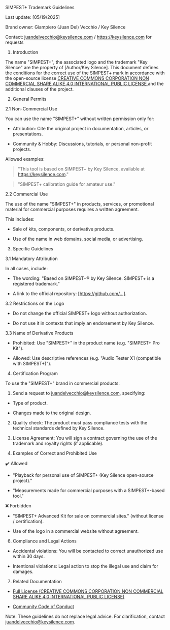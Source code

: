 SIMPEST+ Trademark Guidelines

Last update: [05/19/2025]

Brand owner: Giampiero (Juan Del) Vecchio / Key Silence

Contact: juandelvecchio@keysilence.com / https://keysilence.com for requests

1. Introduction

The name "SIMPEST+", the associated logo and the trademark "Key Silence" are the property of [Author/Key Silence]. This document defines the conditions for the correct use of the SIMPEST+ mark in accordance with the open-source license [CREATIVE COMMONS CORPORATION NON COMMERCIAL SHARE ALIKE 4.0 INTERNATIONAL
PUBLIC LICENSE
](LICENSE.md) and the additional clauses of the project.

2. General Permits

2.1 Non-Commercial Use

You can use the name "SIMPEST+" without written permission only for:

- Attribution: Cite the original project in documentation, articles, or presentations.

- Community & Hobby: Discussions, tutorials, or personal non-profit projects.

Allowed examples:

> "This tool is based on SIMPEST+ by Key Silence, available at https://keysilence.com."

> "SIMPEST+ calibration guide for amateur use."

2.2 Commercial Use

The use of the name "SIMPEST+" in products, services, or promotional material for commercial purposes requires a written agreement.

This includes:

- Sale of kits, components, or derivative products.

- Use of the name in web domains, social media, or advertising.

3. Specific Guidelines

3.1 Mandatory Attribution

In all cases, include:

- The wording: "Based on SIMPEST+® by Key Silence. SIMPEST+ is a registered trademark."

- A link to the official repository: [https://github.com/...].

3.2 Restrictions on the Logo

- Do not change the official SIMPEST+ logo without authorization.

- Do not use it in contexts that imply an endorsement by Key Silence.

3.3 Name of Derivative Products

- Prohibited: Use "SIMPEST+" in the product name (e.g. "SIMPEST+ Pro Kit").

- Allowed: Use descriptive references (e.g. "Audio Tester X1 (compatible with SIMPEST+)").

4. Certification Program

To use the "SIMPEST+" brand in commercial products:

1. Send a request to juandelvecchio@keysilence.com, specifying:

- Type of product.

- Changes made to the original design.

2. Quality check: The product must pass compliance tests with the technical standards defined by Key Silence.

3. License Agreement: You will sign a contract governing the use of the trademark and royalty rights (if applicable).

5. Examples of Correct and Prohibited Use

✔️ Allowed

- "Playback for personal use of SIMPEST+ (Key Silence open-source project)."

- "Measurements made for commercial purposes with a SIMPEST+-based tool."

❌ Forbidden

- "SIMPEST+ Advanced Kit for sale on commercial sites." (without license / certification).

- Use of the logo in a commercial website without agreement.

6. Compliance and Legal Actions

- Accidental violations: You will be contacted to correct unauthorized use within 30 days.

- Intentional violations: Legal action to stop the illegal use and claim for damages.

7. Related Documentation

- [Full License (CREATIVE COMMONS CORPORATION NON COMMERCIAL SHARE ALIKE 4.0 INTERNATIONAL
PUBLIC LICENSE)](LICENSE.md)

- [Community Code of Conduct](CODE_OF_CONDUCT.md)

Note: These guidelines do not replace legal advice. For clarification, contact juandelvecchio@keysilence.com.
